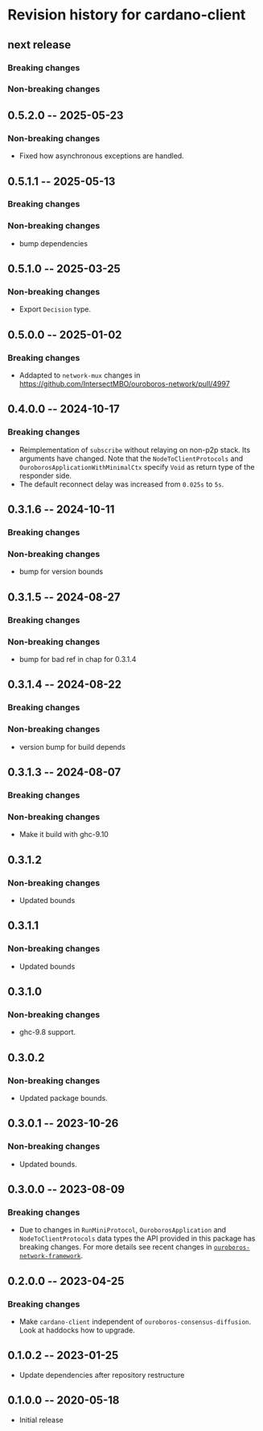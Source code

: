 # Revision history for cardano-client

## next release

### Breaking changes

### Non-breaking changes

## 0.5.2.0 -- 2025-05-23

### Non-breaking changes

* Fixed how asynchronous exceptions are handled.

## 0.5.1.1 -- 2025-05-13

### Breaking changes

### Non-breaking changes

* bump dependencies

## 0.5.1.0 -- 2025-03-25

### Non-breaking changes

* Export `Decision` type.

## 0.5.0.0 -- 2025-01-02

### Breaking changes

* Addapted to `network-mux` changes in https://github.com/IntersectMBO/ouroboros-network/pull/4997

## 0.4.0.0 -- 2024-10-17

### Breaking changes

* Reimplementation of `subscribe` without relaying on non-p2p stack.  Its
  arguments have changed.  Note that the `NodeToClientProtocols` and
  `OuroborosApplicationWithMinimalCtx` specify `Void` as return type of the
  responder side.
* The default reconnect delay was increased from `0.025s` to `5s`.

## 0.3.1.6 -- 2024-10-11

### Breaking changes

### Non-breaking changes

* bump for version bounds

## 0.3.1.5 -- 2024-08-27

### Breaking changes

### Non-breaking changes

* bump for bad ref in chap for 0.3.1.4

## 0.3.1.4 -- 2024-08-22

### Breaking changes

### Non-breaking changes

* version bump for build depends

## 0.3.1.3 -- 2024-08-07

### Breaking changes

### Non-breaking changes

* Make it build with ghc-9.10

## 0.3.1.2

### Non-breaking changes

* Updated bounds

## 0.3.1.1

### Non-breaking changes

* Updated bounds

## 0.3.1.0

### Non-breaking changes

* ghc-9.8 support.

## 0.3.0.2

### Non-breaking changes

* Updated package bounds.

## 0.3.0.1 -- 2023-10-26

### Non-breaking changes

* Updated bounds.

## 0.3.0.0 -- 2023-08-09

### Breaking changes

* Due to changes in `RunMiniProtocol`, `OuroborosApplication` and
  `NodeToClientProtocols` data types the API provided in this package has
  breaking changes.  For more details see recent changes in
  [`ouroboros-network-framework`][onf-changelog].

## 0.2.0.0 -- 2023-04-25

### Breaking changes

* Make `cardano-client` independent of `ouroboros-consensus-diffusion`.  Look
  at haddocks how to upgrade.

## 0.1.0.2 -- 2023-01-25

* Update dependencies after repository restructure

## 0.1.0.0 -- 2020-05-18

* Initial release

[onf-changelog]: https://github.com/intersectmbo/ouroboros-network/blob/master/ouroboros-network-framework/CHANGELOG.md
